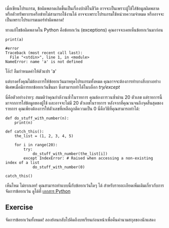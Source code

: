 เมื่อเขียนโปรแกรม, ข้อผิดพลาดเกิดขึ้นเป็นเรื่องปกติในชีวิต อาจจะเป็นเพราะผู้ใช้ใส่ข้อมูลผิดพลาด หรือตัวทรัพยากรเครือข่ายไม่สามารถใช้งานได้ อาจจะเพราะโปรแกรมใช้หน่วยความจำหมด หรืออาจจะเป็นเพราะโปรแกรมเมอร์ทำผิดพลาด!

ทางแก้ไขข้อผิดพลาดใน Python คือข้อยกเว้น (exceptions) คุณอาจจะเคยเห็นข้อยกเว้นมาก่อน

    print(a)

    #error
    Traceback (most recent call last):
      File "<stdin>", line 1, in <module>
    NameError: name 'a' is not defined

โอ๊ะ! ลืมกำหนดค่าให้ตัวแปร 'a'

แต่บางครั้งคุณไม่ต้องการให้ข้อยกเว้นมาหยุดโปรแกรมทั้งหมด คุณอาจจะต้องการทำบางสิ่งบางอย่างพิเศษเมื่อมีการยกข้อยกเว้นขึ้นมา ซึ่งสามารถทำได้ในบล็อก *try/except*

นี่คือตัวอย่างง่ายๆ: สมมติว่าคุณกำลังวนซ้ำในรายการ คุณต้องการวนซ้ำผ่าน 20 ตัวเลข แต่รายการนี้มาจากการใส่ข้อมูลของผู้ใช้ และอาจจะไม่มี 20 ตัวเลขในรายการ หลังจากที่คุณวนจนถึงจุดสิ้นสุดของรายการ คุณเพียงต้องการให้ตัวเลขที่เหลือถูกตีความเป็น 0 นี่คือวิธีที่คุณสามารถทำได้:

    def do_stuff_with_number(n):
        print(n)
    
    def catch_this():
        the_list = (1, 2, 3, 4, 5)
    
        for i in range(20):
            try:
                do_stuff_with_number(the_list[i])
            except IndexError: # Raised when accessing a non-existing index of a list
                do_stuff_with_number(0)
    
    catch_this()

เห็นไหม ไม่ยากเลย! คุณสามารถทำแบบนี้กับข้อยกเว้นใดๆ ได้ สำหรับรายละเอียดเพิ่มเติมเกี่ยวกับการจัดการข้อยกเว้น ดูได้ที่ 
[เอกสาร Python](http://docs.python.org/tutorial/errors.html#handling-exceptions)

Exercise
--------

จัดการข้อยกเว้นทั้งหมด! ลองย้อนกลับไปคิดถึงบทเรียนก่อนหน้าเพื่อคืนค่านามสกุลของนักแสดง